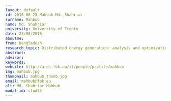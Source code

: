 ```yaml
---
layout: default 
id: 2016-08-23-Mahbub-Md._Shahriar
surname: Mahbub
name: Md. Shahriar
university: University of Trento
date: 23/08/2016
aboutme: 
from: Bangladesh
research_topic: Distributed energy generation: analysis and optimization tools 
abstract: 
advisor: 
keywords: 
website: http://ares.fbk.eu/it/people/profile/mahbub
img: mahbub.jpg
thumbnail: mahbub_thumb.jpg
email: mahbub@fbk.eu
alt: Md. Shahriar Mahbub
modal-id: stud33
---
```

